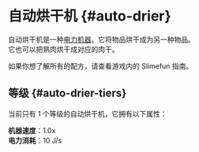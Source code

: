 # 自动烘干机 {#auto-drier}

自动烘干机是一种[电力机器](/Electric-Machines#machines)。它将物品烘干成为另一种物品。  
它也可以把熟肉烘干成对应的肉干。

如果你想了解所有的配方，请查看游戏内的 Slimefun 指南。

## 等级 {#auto-drier-tiers}

当前只有 1 个等级的自动烘干机，它拥有以下属性： 

**机器速度**：1.0x  
**电力消耗**：10 J/s  
